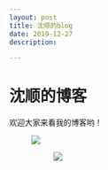 ```yaml
---
layout: post
title: 沈顺的blog
date: 2019-12-27
description:

---
```


<h1>沈顺的博客</h1>

欢迎大家来看我的博客哟！


<figure>
  <img src="http://a3.qpic.cn/psb?/V11rQINN4LkhQw/dmX*jmd8OjexjhZLiGotGEiLJofFPrjlypjlZUFBdCo!/m/dL4AAAAAAAAAnull&bo=IAMgAyADIAMRCT4!&rf=photolist&t=5"/>



<figure>
  <img src="http://b309.photo.store.qq.com/psb?/V11rQINN3diUMO/T.r304lWUcSWDmXu.0ENve.mWX6cBjqt2u96iDgiVe0!/m/dDUBAAAAAAAAnull&bo=gAc4BAAAAAARB4s!&rf=photolist&t=5"/>




